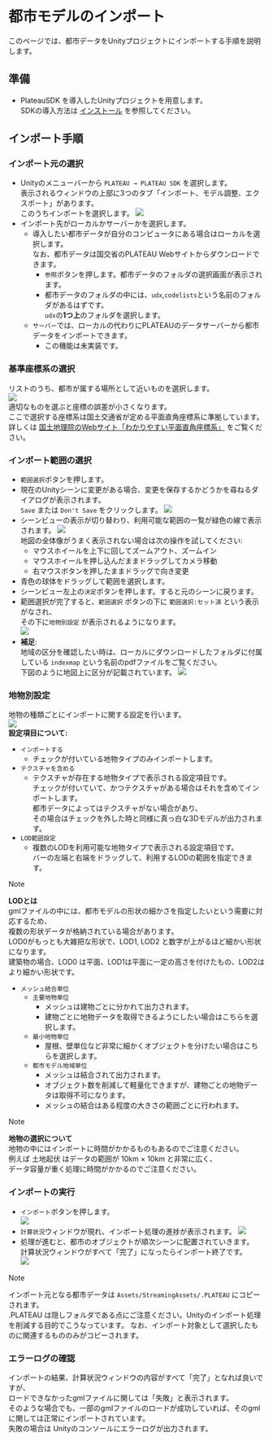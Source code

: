 # 都市モデルのインポート

このページでは、都市データをUnityプロジェクトにインポートする手順を説明します。

## 準備
- PlateauSDK を導入したUnityプロジェクトを用意します。  
  SDKの導入方法は [インストール](Installation.md) を参照してください。

## インポート手順
### インポート元の選択
- Unityのメニューバーから ```PLATEAU → PLATEAU SDK``` を選択します。   
  表示されるウィンドウの上部に3つのタブ「インポート、モデル調整、エクスポート」があります。  
  このうちインポートを選択します。
![](../resources/manual/importCityModels/plateauWindowImport.png)
- インポート先がローカルかサーバーかを選択します。
  - 導入したい都市データが自分のコンピュータにある場合はローカルを選択します。  
    なお、都市データは国交省のPLATEAU Webサイトからダウンロードできます。
    - ```参照```ボタンを押します。都市データのフォルダの選択画面が表示されます。
    - 都市データのフォルダの中には、```udx```,```codelists```という名前のフォルダがあるはずです。  
      ```udx```の**1つ上**のフォルダを選択します。
  - ```サーバー```では、ローカルの代わりにPLATEAUのデータサーバーから都市データをインポートできます。
    - この機能は未実装です。

### 基準座標系の選択
リストのうち、都市が属する場所として近いものを選択します。  
![](../resources/manual/importCityModels/coordinateSystemSelect.png)   
適切なものを選ぶと座標の誤差が小さくなります。  
ここで選択する座標系は国土交通省が定める平面直角座標系に準拠しています。  
詳しくは [国土地理院のWebサイト「わかりやすい平面直角座標系」](https://www.gsi.go.jp/sokuchikijun/jpc.html) をご覧ください。

### インポート範囲の選択
- ```範囲選択```ボタンを押します。
- 現在のUnityシーンに変更がある場合、変更を保存するかどうかを尋ねるダイアログが表示されます。  
  ```Save``` または ```Don't Save``` をクリックします。
![](../resources/manual/importCityModels/sceneSaveDialogue.png)
- シーンビューの表示が切り替わり、利用可能な範囲の一覧が緑色の線で表示されます。
![](../resources/manual/importCityModels/areaSelectWindow.png)  
  地図の全体像がうまく表示されない場合は次の操作を試してください:  
  - マウスホイールを上下に回してズームアウト、ズームイン
  - マウスホイールを押し込んだままドラッグしてカメラ移動
  - 右マウスボタンを押したままドラッグで向き変更
- 青色の球体をドラッグして範囲を選択します。
- シーンビュー左上の```決定```ボタンを押します。すると元のシーンに戻ります。
- 範囲選択が完了すると、```範囲選択``` ボタンの下に ```範囲選択:セット済``` という表示がなされ、  
  その下に```地物別設定``` が表示されるようになります。  
![](../resources/manual/importCityModels/areaSelected.png)
- **補足**:  
  地域の区分を確認したい時は、ローカルにダウンロードしたフォルダに付属している ```indexmap``` という名前のpdfファイルをご覧ください。  
下図のように地図上に区分が記載されています。
  ![](../resources/manual/importCityModels/idmap.png)

### 地物別設定
地物の種類ごとにインポートに関する設定を行います。  
![](../resources/manual/importCityModels/importPerPackageConfig.png)  
**設定項目について:**
- ```インポートする```
  - チェックが付いている地物タイプのみインポートします。
- ```テクスチャを含める```
  - テクスチャが存在する地物タイプで表示される設定項目です。  
    チェックが付いていて、かつテクスチャがある場合はそれを含めてインポートします。  
    都市データによってはテクスチャがない場合があり、  
    その場合はチェックを外した時と同様に真っ白な3Dモデルが出力されます。
- ```LOD範囲設定```
  - 複数のLODを利用可能な地物タイプで表示される設定項目です。  
    バーの左端と右端をドラッグして、利用するLODの範囲を指定できます。

>[!NOTE]
> **LODとは**  
> gmlファイルの中には、都市モデルの形状の細かさを指定したいという需要に対応するため、  
> 複数の形状データが格納されている場合があります。  
> LOD0がもっとも大雑把な形状で、LOD1, LOD2 と数字が上がるほど細かい形状になります。  
> 建築物の場合、LOD0 は平面、LOD1は平面に一定の高さを付けたもの、LOD2はより細かい形状です。

- ```メッシュ結合単位```
  - ```主要地物単位```
    - メッシュは建物ごとに分かれて出力されます。
    - 建物ごとに地物データを取得できるようにしたい場合はこちらを選択します。
  - ```最小地物単位```
    - 屋根、壁単位など非常に細かくオブジェクトを分けたい場合はこちらを選択します。
  - ```都市モデル地域単位```
    - メッシュは結合されて出力されます。
    - オブジェクト数を削減して軽量化できますが、建物ごとの地物データは取得不可になります。
    - メッシュの結合はある程度の大きさの範囲ごとに行われます。

>[!NOTE]
> **地物の選択について**  
> 地物の中にはインポートに時間がかかるものもあるのでご注意ください。  
> 例えば 土地起伏 はデータの範囲が 10km × 10km と非常に広く、  
> データ容量が重く処理に時間がかかるのでご注意ください。
  
### インポートの実行
- ```インポート```ボタンを押します。  
![](../resources/manual/importCityModels/importButton.png)
- ```計算状況```ウィンドウが現れ、インポート処理の進捗が表示されます。
![](../resources/manual/importCityModels/importProgressWindow.png)
- 処理が進むと、都市のオブジェクトが順次シーンに配置されていきます。  
  計算状況ウィンドウがすべて「完了」になったらインポート終了です。  
![](../resources/manual/importCityModels/importComplete.png)

>[!NOTE]
>   インポート元となる都市データは ```Assets/StreamingAssets/.PLATEAU``` にコピーされます。  
>   .PLATEAU は隠しフォルダである点にご注意ください。Unityのインポート処理を削減する目的でこうなっています。
>   なお、インポート対象として選択したものに関連するもののみがコピーされます。


### エラーログの確認

インポートの結果、計算状況ウィンドウの内容がすべて「完了」となれば良いですが、  
ロードできなかったgmlファイルに関しては「失敗」と表示されます。  
そのような場合でも、一部のgmlファイルのロードが成功していれば、そのgmlに関しては正常にインポートされています。  
失敗の場合は Unityのコンソールにエラーログが出力されます。